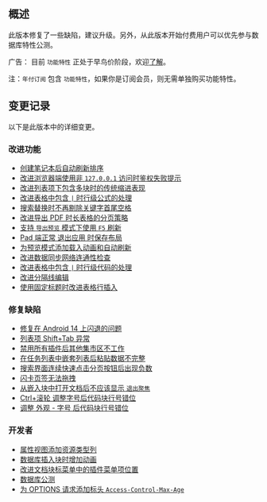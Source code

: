 ## 概述

此版本修复了一些缺陷，建议升级。另外，从此版本开始付费用户可以优先参与数据库特性公测。

广告： 目前 `功能特性` 正处于早鸟价阶段，欢迎[了解](https://b3log.org/siyuan/pricing.html)。

注：`年付订阅` 包含 `功能特性`，如果你是订阅会员，则无需单独购买功能特性。

## 变更记录

以下是此版本中的详细变更。

### 改进功能

* [创建笔记本后自动刷新排序](https://github.com/siyuan-note/siyuan/issues/9213)
* [改进浏览器端使用非 `127.0.0.1` 访问时鉴权失败提示](https://github.com/siyuan-note/siyuan/issues/9224)
* [改进列表项下包含多块时的传统缩进表现](https://github.com/siyuan-note/siyuan/issues/9226)
* [改进表格中包含 `|` 时行级公式的处理](https://github.com/siyuan-note/siyuan/issues/9227)
* [搜索替换时不再剔除关键字首尾空格](https://github.com/siyuan-note/siyuan/issues/9229)
* [改进导出 PDF 时长表格的分页策略](https://github.com/siyuan-note/siyuan/pull/9234)
* [支持 `导出预览` 模式下使用 `F5` 刷新](https://github.com/siyuan-note/siyuan/issues/9235)
* [Pad 端正常 退出应用 时保存布局](https://github.com/siyuan-note/siyuan/issues/9244)
* [为预览模式添加载入动画和自动刷新](https://github.com/siyuan-note/siyuan/issues/9247)
* [改进数据同步网络连通性检查](https://github.com/siyuan-note/siyuan/issues/9251)
* [改进表格中包含 `|` 时行级代码的处理](https://github.com/siyuan-note/siyuan/issues/9252)
* [改进分隔线编辑](https://github.com/siyuan-note/siyuan/issues/9259)
* [使用固定标题时改进表格行插入](https://github.com/siyuan-note/siyuan/issues/9265)

### 修复缺陷

* [修复在 Android 14 上闪退的问题](https://github.com/siyuan-note/siyuan/issues/9212)
* [列表项 Shift+Tab 异常](https://github.com/siyuan-note/siyuan/issues/9237)
* [禁用所有插件后其他集市区不工作](https://github.com/siyuan-note/siyuan/issues/9238)
* [在任务列表中嵌套列表后粘贴数据不完整](https://github.com/siyuan-note/siyuan/issues/9239)
* [搜索界面连续快速点击分页按钮后出现负数](https://github.com/siyuan-note/siyuan/issues/9243)
* [闪卡页签无法拖拽](https://github.com/siyuan-note/siyuan/issues/9250)
* [从嵌入块中打开文档后不应该显示 `退出聚焦`](https://github.com/siyuan-note/siyuan/issues/9254)
* [Ctrl+滚轮 调整字号后代码块行号错位](https://github.com/siyuan-note/siyuan/issues/9260)
* [调整 外观 - 字号 后代码块行号错位](https://github.com/siyuan-note/siyuan/issues/9267)

### 开发者

* [属性视图添加资源类型列](https://github.com/siyuan-note/siyuan/issues/8895)
* [数据库插入块时增加动画](https://github.com/siyuan-note/siyuan/issues/9092)
* [改进文档块标菜单中的插件菜单项位置](https://github.com/siyuan-note/siyuan/pull/9225)
* [数据库公测](https://github.com/siyuan-note/siyuan/issues/9242)
* [为 OPTIONS 请求添加标头 `Access-Control-Max-Age`](https://github.com/siyuan-note/siyuan/pull/9257)
